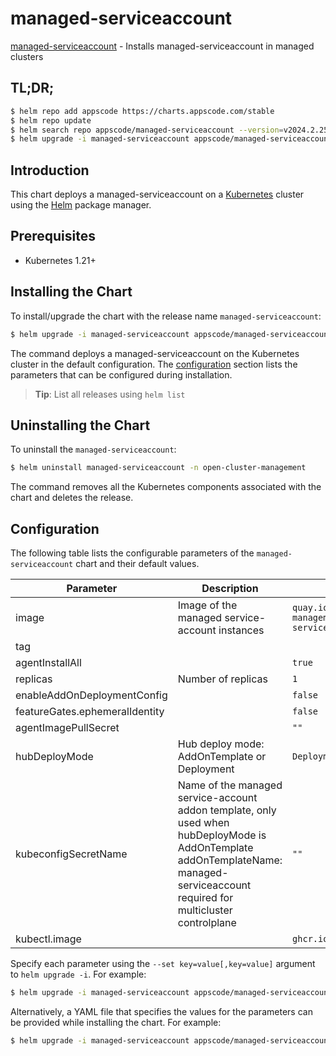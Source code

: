# managed-serviceaccount

[managed-serviceaccount](https://github.com/kluster-manager/managed-serviceaccount) - Installs managed-serviceaccount in managed clusters

## TL;DR;

```bash
$ helm repo add appscode https://charts.appscode.com/stable
$ helm repo update
$ helm search repo appscode/managed-serviceaccount --version=v2024.2.25
$ helm upgrade -i managed-serviceaccount appscode/managed-serviceaccount -n open-cluster-management --create-namespace --version=v2024.2.25
```

## Introduction

This chart deploys a managed-serviceaccount on a [Kubernetes](http://kubernetes.io) cluster using the [Helm](https://helm.sh) package manager.

## Prerequisites

- Kubernetes 1.21+

## Installing the Chart

To install/upgrade the chart with the release name `managed-serviceaccount`:

```bash
$ helm upgrade -i managed-serviceaccount appscode/managed-serviceaccount -n open-cluster-management --create-namespace --version=v2024.2.25
```

The command deploys a managed-serviceaccount on the Kubernetes cluster in the default configuration. The [configuration](#configuration) section lists the parameters that can be configured during installation.

> **Tip**: List all releases using `helm list`

## Uninstalling the Chart

To uninstall the `managed-serviceaccount`:

```bash
$ helm uninstall managed-serviceaccount -n open-cluster-management
```

The command removes all the Kubernetes components associated with the chart and deletes the release.

## Configuration

The following table lists the configurable parameters of the `managed-serviceaccount` chart and their default values.

|           Parameter            |                                                                                    Description                                                                                     |                               Default                               |
|--------------------------------|------------------------------------------------------------------------------------------------------------------------------------------------------------------------------------|---------------------------------------------------------------------|
| image                          | Image of the managed service-account instances                                                                                                                                     | <code>quay.io/open-cluster-management/managed-serviceaccount</code> |
| tag                            |                                                                                                                                                                                    | <code></code>                                                       |
| agentInstallAll                |                                                                                                                                                                                    | <code>true</code>                                                   |
| replicas                       | Number of replicas                                                                                                                                                                 | <code>1</code>                                                      |
| enableAddOnDeploymentConfig    |                                                                                                                                                                                    | <code>false</code>                                                  |
| featureGates.ephemeralIdentity |                                                                                                                                                                                    | <code>false</code>                                                  |
| agentImagePullSecret           |                                                                                                                                                                                    | <code>""</code>                                                     |
| hubDeployMode                  | Hub deploy mode: AddOnTemplate or Deployment                                                                                                                                       | <code>Deployment</code>                                             |
| kubeconfigSecretName           | Name of the managed service-account addon template, only used when hubDeployMode is AddOnTemplate addOnTemplateName: managed-serviceaccount required for multicluster controlplane | <code>""</code>                                                     |
| kubectl.image                  |                                                                                                                                                                                    | <code>ghcr.io/appscode/kubectl:1.23</code>                          |


Specify each parameter using the `--set key=value[,key=value]` argument to `helm upgrade -i`. For example:

```bash
$ helm upgrade -i managed-serviceaccount appscode/managed-serviceaccount -n open-cluster-management --create-namespace --version=v2024.2.25 --set image=quay.io/open-cluster-management/managed-serviceaccount
```

Alternatively, a YAML file that specifies the values for the parameters can be provided while
installing the chart. For example:

```bash
$ helm upgrade -i managed-serviceaccount appscode/managed-serviceaccount -n open-cluster-management --create-namespace --version=v2024.2.25 --values values.yaml
```
